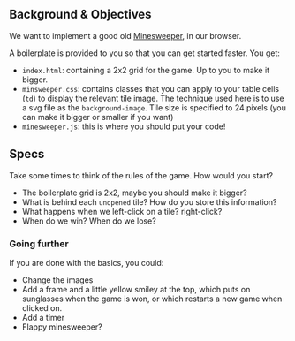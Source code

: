 ## Background & Objectives

We want to implement a good old [Minesweeper](https://www.google.com/search?tbm=isch&q=minesweeperer+windows), in our browser.

A boilerplate is provided to you so that you can get started faster.
You get:

- `index.html`: containing a 2x2 grid for the game. Up to you to make it bigger.
- `minsweeper.css`: contains classes that you can apply to your table cells (`td`) to display the relevant tile image. The technique used here is to use a svg file as the `background-image`. Tile size is specified to 24 pixels (you can make it bigger or smaller if you want)
- `minesweeper.js`: this is where you should put your code!

## Specs

Take some times to think of the rules of the game. How would you start?

- The boilerplate grid is 2x2, maybe you should make it bigger?
- What is behind each `unopened` tile? How do you store this information?
- What happens when we left-click on a tile? right-click?
- When do we win? When do we lose?

### Going further

If you are done with the basics, you could:

- Change the images
- Add a frame and a little yellow smiley at the top, which puts on sunglasses
  when the game is won, or which restarts a new game when clicked on.
- Add a timer
- Flappy minesweeper?